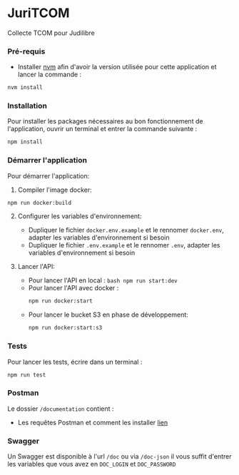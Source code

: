 # JuriTCOM

Collecte TCOM pour Judilibre

### Pré-requis

- Installer [nvm](https://github.com/nvm-sh/nvm) afin d'avoir la version utilisée pour cette application et lancer la commande :

```bash
nvm install
```

### Installation

Pour installer les packages nécessaires au bon fonctionnement de l'application, ouvrir un terminal et entrer la commande suivante :

```bash
npm install
```

### Démarrer l'application

Pour démarrer l'application:

1. Compiler l'image docker:

```bash
npm run docker:build
```

2. Configurer les variables d'environnement:

    - Dupliquer le fichier `docker.env.example` et le rennomer `docker.env`, adapter les variables d'environnement si besoin
    - Dupliquer le fichier `.env.example` et le rennomer `.env`, adapter les variables d'environnement si besoin

4. Lancer l'API:
    - Pour lancer l'API en local :
          ```bash
          npm run start:dev
          ```
    - Pour lancer l'API avec docker :
      ```bash
      npm run docker:start
      ```
    - Pour lancer le bucket S3 en phase de développement:
      ```bash
      npm run docker:start:s3
      ```    

### Tests

Pour lancer les tests, écrire dans un terminal :

```bash
npm run test
```

### Postman

Le dossier `/documentation` contient :

- Les requêtes Postman et comment les installer [lien](documentation/postman/README.md)

### Swagger

Un Swagger est disponible à l'url `/doc` ou via `/doc-json`
il vous suffit d'entrer les variables que vous avez en `DOC_LOGIN` et `DOC_PASSWORD`
